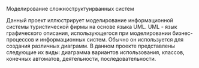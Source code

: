 
Моделирование сложноструктуирванных систем

 Данный проект иллюстрирует моделирование информационной системы туристической фирмы на основе языка UML. UML - язык графического описания, использующегося при моделировании бизнес-процессов и информационных систем. Обычно он используется для создания различных диаграмм. В данном проекте представлены следующие их виды: диаграмма вариантов использования, классов, конечных автоматов, деятельности, последовательности.
